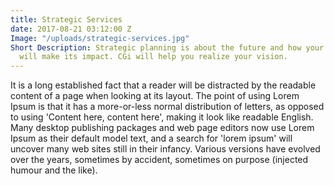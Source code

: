 ```yaml
---
title: Strategic Services
date: 2017-08-21 03:12:00 Z
Image: "/uploads/strategic-services.jpg"
Short Description: Strategic planning is about the future and how your organization
  will make its impact. CGi will help you realize your vision.
---
```


It is a long established fact that a reader will be distracted by the readable content of a page when looking at its layout. The point of using Lorem Ipsum is that it has a more-or-less normal distribution of letters, as opposed to using 'Content here, content here', making it look like readable English. Many desktop publishing packages and web page editors now use Lorem Ipsum as their default model text, and a search for 'lorem ipsum' will uncover many web sites still in their infancy. Various versions have evolved over the years, sometimes by accident, sometimes on purpose (injected humour and the like).